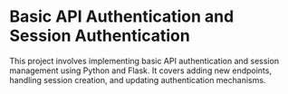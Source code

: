 # Basic API Authentication and Session Authentication

This project involves implementing basic API authentication and session management using Python and Flask. It covers adding new endpoints, handling session creation, and updating authentication mechanisms.

